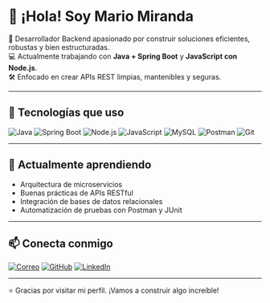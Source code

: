 # 👋 ¡Hola! Soy Mario Miranda

🎯 Desarrollador Backend apasionado por construir soluciones eficientes, robustas y bien estructuradas.  
💻 Actualmente trabajando con **Java + Spring Boot** y **JavaScript con Node.js**.  
🛠️ Enfocado en crear APIs REST limpias, mantenibles y seguras.

---

## 🚀 Tecnologías que uso

![Java](https://img.shields.io/badge/Java-ED8B00?style=for-the-badge&logo=java&logoColor=white)
![Spring Boot](https://img.shields.io/badge/Spring_Boot-6DB33F?style=for-the-badge&logo=spring-boot&logoColor=white)
![Node.js](https://img.shields.io/badge/Node.js-339933?style=for-the-badge&logo=nodedotjs&logoColor=white)
![JavaScript](https://img.shields.io/badge/JavaScript-F7DF1E?style=for-the-badge&logo=javascript&logoColor=black)
![MySQL](https://img.shields.io/badge/MySQL-4479A1?style=for-the-badge&logo=mysql&logoColor=white)
![Postman](https://img.shields.io/badge/Postman-FF6C37?style=for-the-badge&logo=postman&logoColor=white)
![Git](https://img.shields.io/badge/Git-F05032?style=for-the-badge&logo=git&logoColor=white)

---

## 🧠 Actualmente aprendiendo

- Arquitectura de microservicios
- Buenas prácticas de APIs RESTful
- Integración de bases de datos relacionales
- Automatización de pruebas con Postman y JUnit

---

## 📫 Conecta conmigo

[![Correo](https://img.shields.io/badge/Correo-D14836?style=flat&logo=gmail&logoColor=white)](mailto:adsotarde@gmail.com)
[![GitHub](https://img.shields.io/badge/GitHub-100000?style=flat&logo=github&logoColor=white)](https://github.com/Mams117)
[![LinkedIn](https://img.shields.io/badge/LinkedIn-blue?style=flat&logo=linkedin)](https://linkedin.com/in/miranda17)

---

⭐ Gracias por visitar mi perfil. ¡Vamos a construir algo increíble!
